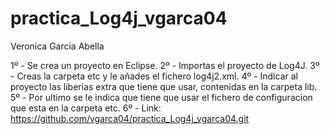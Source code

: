 # practica_Log4j_vgarca04

Veronica Garcia Abella

1º - Se crea un proyecto en Eclipse.
2º - Importas el proyecto de Log4J.
3º - Creas la carpeta etc y le añades el fichero log4j2.xml.
4º - Indicar al proyecto las liberias extra que tiene que usar, contenidas en la carpeta lib.
5º - Por ultimo se le indica que tiene que usar el fichero de configuracion que esta en la carpeta etc.
6º - Link: https://github.com/vgarca04/practica_Log4j_vgarca04.git
